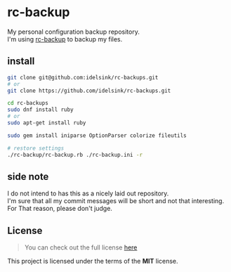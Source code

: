 # rc-backup

My personal configuration backup repository.  
I'm using [rc-backup](https://github.com/idelsink/rc-backup)
to backup my files.

## install

```sh
git clone git@github.com:idelsink/rc-backups.git
# or
git clone https://github.com/idelsink/rc-backups.git

cd rc-backups
sudo dnf install ruby
# or
sudo apt-get install ruby

sudo gem install iniparse OptionParser colorize fileutils

# restore settings
./rc-backup/rc-backup.rb ./rc-backup.ini -r
```

## side note

I do not intend to has this as a nicely laid out repository.  
I'm sure that all my commit messages will be short and not that interesting.  
For That reason, please don't judge.

## License

> You can check out the full license [here](./LICENSE)

This project is licensed under the terms of the **MIT** license.
